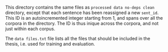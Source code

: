 This directory contains the same files as `processed data no-deps clean ` directory, except that each sentence has been reassigned a new `sent_id`. This ID is an autoincremented integer starting from 1, and spans over all the corpora in the directory. The ID is thus inique across the corpora, and not just within each corpus.

The `data files.txt` file lists all the files that should be included in the thesis, i.e. used for training and evaluation.